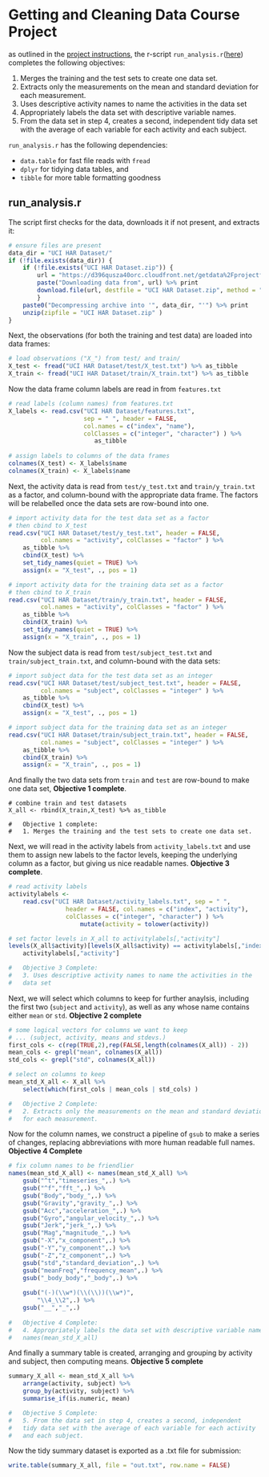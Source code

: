 # Getting and Cleaning Data Course Project

as outlined in the [project instructions](/project_intstructions.md), the r-script `run_analysis.r`([here](/run_analysis.r)) completes the following objectives:

1. Merges the training and the test sets to create one data set.
2. Extracts only the measurements on the mean and standard deviation 
for each measurement.
3. Uses descriptive activity names to name the activities in the 
data set
4. Appropriately labels the data set with descriptive variable names.
5. From the data set in step 4, creates a second, independent 
tidy data set with the average of each variable for each activity 
and each subject.

`run_analysis.r` has the following dependencies:

+ `data.table` for fast file reads with `fread`
+ `dplyr` for tidying data tables, and 
+ `tibble` for more table formatting goodness

## run_analysis.r

The script first checks for the data, downloads it if not present, and extracts it:

```r
# ensure files are present
data_dir = "UCI HAR Dataset/"
if (!file.exists(data_dir)) {
    if (!file.exists("UCI HAR Dataset.zip")) {
        url = "https://d396qusza40orc.cloudfront.net/getdata%2Fprojectfiles%2FUCI%20HAR%20Dataset.zip"
        paste("Downloading data from", url) %>% print
        download.file(url, destfile = "UCI HAR Dataset.zip", method = "curl")
        }
    paste0("Decompressing archive into '", data_dir, "'") %>% print
    unzip(zipfile = "UCI HAR Dataset.zip" )
}
```

Next, the observations (for both the training and test data) are loaded into data frames:

```r
# load observations ("X_") from test/ and train/
X_test <- fread("UCI HAR Dataset/test/X_test.txt") %>% as_tibble
X_train <- fread("UCI HAR Dataset/train/X_train.txt") %>% as_tibble
```

Now the data frame column labels are read in from `features.txt`

```r
# read labels (column names) from features.txt
X_labels <- read.csv("UCI HAR Dataset/features.txt", 
                     sep = " ", header = FALSE,
                     col.names = c("index", "name"),
                     colClasses = c("integer", "character") ) %>%
                        as_tibble
                        
# assign labels to columns of the data frames
colnames(X_test) <- X_labels$name
colnames(X_train) <- X_labels$name
```

Next, the activity data is read from `test/y_test.txt` and `train/y_train.txt` as a factor, and column-bound with the appropriate data frame. The factors will be relabelled once the data sets are row-bound into one.

```r
# import activity data for the test data set as a factor
# then cbind to X_test
read.csv("UCI HAR Dataset/test/y_test.txt", header = FALSE, 
         col.names = "activity", colClasses = "factor" ) %>%
    as_tibble %>%
    cbind(X_test) %>%
    set_tidy_names(quiet = TRUE) %>%
    assign(x = "X_test", ., pos = 1)

# import activity data for the training data set as a factor
# then cbind to X_train
read.csv("UCI HAR Dataset/train/y_train.txt", header = FALSE, 
         col.names = "activity", colClasses = "factor" ) %>%
    as_tibble %>%
    cbind(X_train) %>%
    set_tidy_names(quiet = TRUE) %>%
    assign(x = "X_train", ., pos = 1)
```

Now the subject data is read from `test/subject_test.txt` and `train/subject_train.txt`, and column-bound with the data sets:

```r
# import subject data for the test data set as an integer
read.csv("UCI HAR Dataset/test/subject_test.txt", header = FALSE, 
         col.names = "subject", colClasses = "integer" ) %>%
    as_tibble %>%
    cbind(X_test) %>%
    assign(x = "X_test", ., pos = 1)

# import subject data for the training data set as an integer
read.csv("UCI HAR Dataset/train/subject_train.txt", header = FALSE, 
         col.names = "subject", colClasses = "integer" ) %>%
    as_tibble %>%
    cbind(X_train) %>%
    assign(x = "X_train", ., pos = 1)
```

And finally the two data sets from `train` and `test` are row-bound to make one data set, **Objective 1 complete**. 

```
# combine train and test datasets
X_all <- rbind(X_train,X_test) %>% as_tibble

#   Objective 1 complete:
#   1. Merges the training and the test sets to create one data set.
```

Next, we will read in the activity labels from `activity_labels.txt` and use them to assign new labels to the factor levels, keeping the underlying column as a factor, but giving us nice readable names. **Objective 3 complete**.

```r
# read activity labels
activitylabels <- 
    read.csv("UCI HAR Dataset/activity_labels.txt", sep = " ", 
                header = FALSE, col.names = c("index", "activity"),
                colClasses = c("integer", "character") ) %>%
                    mutate(activity = tolower(activity))

# set factor levels in X_all to activitylabels[,"activity"]
levels(X_all$activity)[levels(X_all$activity) == activitylabels[,"index"]] <- 
    activitylabels[,"activity"]

#   Objective 3 Complete:
#   3. Uses descriptive activity names to name the activities in the 
#   data set
```

Next, we will select which columns to keep for further anaylsis, including the first two (`subject` and `activity`), as well as any whose name contains either `mean` or `std`. **Objective 2 complete**

```r
# some logical vectors for columns we want to keep 
# ... (subject, activity, means and stdevs.)
first_cols <- c(rep(TRUE,2),rep(FALSE,length(colnames(X_all)) - 2))
mean_cols <- grepl("mean", colnames(X_all))
std_cols <- grepl("std", colnames(X_all))

# select on columns to keep
mean_std_X_all <- X_all %>%
    select(which(first_cols | mean_cols | std_cols) )

#   Objective 2 Complete:
#   2. Extracts only the measurements on the mean and standard deviation 
#   for each measurement.
```

Now for the column names, we construct a pipeline of `gsub` to make a series of changes, replacing abbreviations with more human readable full names. **Objective 4 Complete**

```r
# fix column names to be friendlier
names(mean_std_X_all) <- names(mean_std_X_all) %>%
    gsub("^t","timeseries_",.) %>%
    gsub("^f","fft_",.) %>%
    gsub("Body","body_",.) %>%
    gsub("Gravity","gravity_",.) %>%
    gsub("Acc","acceleration_",.) %>%
    gsub("Gyro","angular_velocity_",.) %>%
    gsub("Jerk","jerk_",.) %>%
    gsub("Mag","magnitude_",.) %>%
    gsub("-X","x_component",.) %>%
    gsub("-Y","y_component",.) %>%
    gsub("-Z","z_component",.) %>%
    gsub("std","standard_deviation",.) %>%
    gsub("meanFreq","frequency_mean",.) %>%
    gsub("_body_body","_body",.) %>%
    
    gsub("(-)(\\w*)(\\(\\))(\\w*)",
        "\\4_\\2",.) %>%
    gsub("__","_",.)
    
#   Objective 4 Complete:
#   4. Appropriately labels the data set with descriptive variable names.
#   names(mean_std_X_all)
```

And finally a summary table is created, arranging and grouping by activity and subject, then computing means. **Objective 5 complete**

```r
summary_X_all <- mean_std_X_all %>%
    arrange(activity, subject) %>%
    group_by(activity, subject) %>%
    summarise_if(is.numeric, mean)

#   Objective 5 Complete:
#   5. From the data set in step 4, creates a second, independent 
#   tidy data set with the average of each variable for each activity 
#   and each subject.
```

Now the tidy summary dataset is exported as a .txt file for submission:

```r
write.table(summary_X_all, file = "out.txt", row.name = FALSE)
```